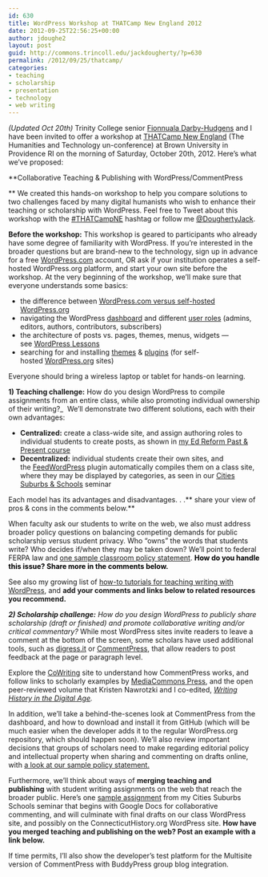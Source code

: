 ```yaml
---
id: 630
title: WordPress Workshop at THATCamp New England 2012
date: 2012-09-25T22:56:25+00:00
author: jdoughe2
layout: post
guid: http://commons.trincoll.edu/jackdougherty/?p=630
permalink: /2012/09/25/thatcamp/
categories:
- teaching
- scholarship
- presentation
- technology
- web writing
---
```

_(Updated Oct 20th)_ Trinity College senior <a title="FDH" href="http://commons.trincoll.edu/fdh/" target="_blank">Fionnuala Darby-Hudgens</a> and I have been invited to offer a workshop at <a title="THATCampNE" href="http://newengland2012.thatcamp.org/workshops/" target="_blank">THATCamp New England</a> (The Humanities and Technology un-conference) at Brown University in Providence RI on the morning of Saturday, October 20th, 2012. Here&#8217;s what we&#8217;ve proposed:

**Collaborative Teaching & Publishing with WordPress/CommentPress

** We created this hands-on workshop to help you compare solutions to two challenges faced by many digital humanists who wish to enhance their teaching or scholarship with WordPress. Feel free to Tweet about this workshop with the <a title="hashtag" href="https://twitter.com/search/%23thatcampne" target="_blank">#THATCampNE</a> hashtag or follow me <a title="twitter" href="https://twitter.com/DoughertyJack" target="_blank">@DoughertyJack</a>.

**Before the workshop:** This workshop is geared to participants who already have some degree of familiarity with WordPress. If you&#8217;re interested in the broader questions but are brand-new to the technology, sign up in advance for a free <a title="wordpress-com" href="http://wordpress.com/" target="_blank">WordPress.com</a> account, OR ask if your institution operates a self-hosted WordPress.org platform, and start your own site before the workshop. At the very beginning of the workshop, we&#8217;ll make sure that everyone understands some basics:

  * the difference between <a title="com-vs-org" href="http://en.support.wordpress.com/com-vs-org/" target="_blank">WordPress.com versus self-hosted WordPress.org</a>
  * navigating the WordPress <a id="" href="http://codex.wordpress.org/Dashboard_Screen" target="_blank">dashboard</a> and different <a id="" href="http://codex.wordpress.org/Roles_and_Capabilities" target="_blank">user roles</a> (admins, editors, authors, contributors, subscribers)
  * the architecture of posts vs. pages, themes, menus, widgets — see <a id="" href="http://codex.wordpress.org/WordPress_Lessons" target="_blank">WordPress Lessons</a>
  * searching for and installing <a id="" href="http://wordpress.org/extend/themes/" target="_blank">themes</a> & <a id="" href="http://wordpress.org/extend/plugins/" target="_blank">plugins</a> (for self-hosted <a id="" title="http://WordPress.org" href="http://wordpress.org/" target="_blank">WordPress.org</a> sites)

Everyone should bring a wireless laptop or tablet for hands-on learning.

**1) Teaching challenge:** How do you design WordPress to compile assignments from an entire class, while also promoting individual ownership of their writing?_  We&#8217;ll demonstrate two different solutions, each with their own advantages:

  * **Centralized:** create a class-wide site, and assign authoring roles to individual students to create posts, as shown in <a title="edreform" href="http://commons.trincoll.edu/edreform" target="_blank">my Ed Reform Past & Present course</a>
  * **Decentralized:** individual students create their own sites, and the <a title="FeedWordPress" href="http://wordpress.org/extend/plugins/feedwordpress/" target="_blank">FeedWordPress</a> plugin automatically compiles them on a class site, where they may be displayed by categories, as seen in our <a title="cssp" href="http://commons.trincoll.edu/cssp" target="_blank">Cities Suburbs & Schools</a> seminar

Each model has its advantages and disadvantages. . .** share your view of pros & cons in the comments below.**

When faculty ask our students to write on the web, we also must address broader policy questions on balancing competing demands for public scholarship versus student privacy. Who &#8220;owns&#8221; the words that students write? Who decides if/when they may be taken down? We&#8217;ll point to federal FERPA law and <a title="policy" href="http://commons.trincoll.edu/edreform/resources/" target="_blank">one sample classroom policy statement</a>. <span style="color: #000000"><strong>How do you handle this issue? Share more in the comments below.</strong></span>

See also my growing list of <a title="how-to" href="http://commons.trincoll.edu/jackdougherty/how-to/" target="_blank">how-to tutorials for teaching writing with WordPress</a>, and **add your comments and links below to related resources you recommend.**

_**2) Scholarship challenge:** How do you design WordPress to publicly share scholarship (draft or finished) and promote collaborative writing and/or critical commentary?_ While most WordPress sites invite readers to leave a comment at the bottom of the screen, some scholars have used additional tools, such as <a title="digress.it" href="http://digress.it/" target="_blank">digress.it</a> or <a title="commentpress" href="http://www.futureofthebook.org/commentpress/" target="_blank">CommentPress</a>, that allow readers to post feedback at the page or paragraph level.

Explore the <a title="cowriting" href="http://cowriting.trincoll.edu" target="_blank">CoWriting</a> site to understand how CommentPress works, and follow links to scholarly examples by <a title="mcpress" href="http://mediacommons.futureofthebook.org/mcpress/" target="_blank">MediaCommons Press</a>, and the open peer-reviewed volume that Kristen Nawrotzki and I co-edited, _<a title="writinghistory" href="http://writinghistory.trincoll.edu" target="_blank">Writing History in the Digital Age</a>._

In addition, we&#8217;ll take a behind-the-scenes look at CommentPress from the dashboard, and how to download and install it from GitHub (which will be much easier when the developer adds it to the regular WordPress.org repository, which should happen soon). We&#8217;ll also review important decisions that groups of scholars need to make regarding editorial policy and intellectual property when sharing and commenting on drafts online, with <a title="policy" href="http://writinghistory.trincoll.edu/evolution/policy/" target="_blank">a look at our sample policy statement.</a>

Furthermore, we&#8217;ll think about ways of **merging teaching and publishing** with student writing assignments on the web that reach the broader public. Here&#8217;s one <a title="essay2" href="ommons.trincoll.edu/cssp/assignments/connecticut-history-entry/" target="_blank">sample assignment</a> from my Cities Suburbs Schools seminar that begins with Google Docs for collaborative commenting, and will culminate with final drafts on our class WordPress site, and possibly on the ConnecticutHistory.org WordPress site. **How have you merged teaching and publishing on the web? Post an example with a link below.**

If time permits, I&#8217;ll also show the developer&#8217;s test platform for the Multisite version of CommentPress with BuddyPress group blog integration.
